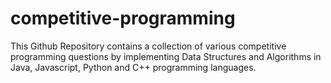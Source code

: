 # competitive-programming
This Github Repository contains a collection of various competitive programming questions by implementing Data Structures and Algorithms in Java, Javascript, Python and C++ programming languages.
